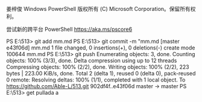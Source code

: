 姜梓俊
Windows PowerShell
版权所有 (C) Microsoft Corporation。保留所有权利。

尝试新的跨平台 PowerShell https://aka.ms/pscore6

PS E:\513> git add mm.md
PS E:\513> git commit -m "mm.md
[master e43f06d] mm.md
 1 file changed, 0 insertions(+), 0 deletions(-)
 create mode 100644 mm.md
PS E:\513> git push
Enumerating objects: 3, done.
Counting objects: 100% (3/3), done.
Delta compression using up to 12 threads
Compressing objects: 100% (2/2), done.
Writing objects: 100% (2/2), 223 bytes | 223.00 KiB/s, done.
Total 2 (delta 1), reused 0 (delta 0), pack-reused 0
remote: Resolving deltas: 100% (1/1), completed with 1 local object.
To https://github.com/Able-L/513.git
   902df4f..e43f06d  master -> master
PS E:\513> get pullada a 